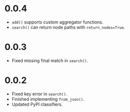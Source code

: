 # 0.0.4
- `add()` supports custom aggregator functions.
- `search()` can return node paths with `return_nodes=True`.

# 0.0.3
- Fixed missing final match in `search()`.

# 0.0.2
- Fixed key error in `search()`.
- Finished implementing `from_json()`.
- Updated PyPI classifiers.